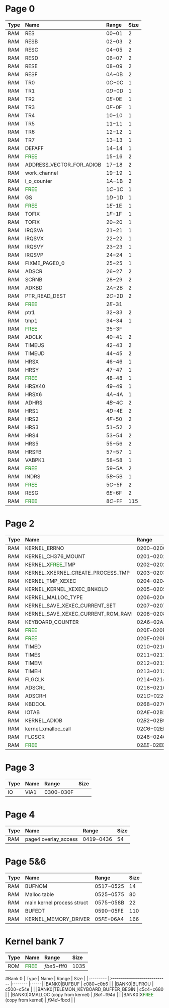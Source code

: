 # Page 0
|Type     | Name                          | Range       | Size |
| :------- |:----------------------------- |:----------- |:-----|
|RAM|RES                            | $00-$01     |  2   |
|RAM|RESB                           | $02-$03     |  2   |
|RAM|RESC                           | $04-$05     |  2   |
|RAM|RESD                           | $06-$07     |  2   |
|RAM|RESE                           | $08-$09     |  2   |
|RAM|RESF                           | $0A-$0B     |  2   |
|RAM|TR0                            | $0C-$0C     |  1   |
|RAM|TR1                            | $0D-$0D     |  1   |
|RAM|TR2                            | $0E-$0E     |  1   |
|RAM|TR3                            | $0F-$0F     |  1   |
|RAM|TR4                            | $10-$10     |  1   |
|RAM|TR5                            | $11-$11     |  1   |
|RAM|TR6                            | $12-$12     |  1   |
|RAM|TR7                            | $13-$13     |  1   |
|RAM|DEFAFF                         | $14-$14     |  1   |
|RAM|<span style="color:green">FREE</span>                           | $15-$16     |  2   |
|RAM|ADDRESS_VECTOR_FOR_ADIOB       | $17-$18     |  2   |
|RAM|work_channel                   | $19-$19     |  1   |
|RAM|i_o_counter                    | $1A-$1B     |  2   |
|RAM|<span style="color:green">FREE</span>                           | $1C-$1C     |  1   |
|RAM|GS                             | $1D-$1D     |  1   |
|RAM|<span style="color:green">FREE</span>                           | $1E-$1E     |  1   |
|RAM|TOFIX                          | $1F-$1F     |  1   |
|RAM|TOFIX                          | $20-$20     |  1   |
|RAM|IRQSVA                         | $21-$21     |  1   |
|RAM|IRQSVX                         | $22-$22     |  1   |
|RAM|IRQSVY                         | $23-$23     |  1   |
|RAM|IRQSVP                         | $24-$24     |  1   |
|RAM|FIXME_PAGE0_0                  | $25-$25     |  1   |
|RAM|ADSCR                          | $26-$27     |  2   |
|RAM|SCRNB                          | $28-$29     |  2   |
|RAM|ADKBD                          | $2A-$2B     |  2   |
|RAM|PTR_READ_DEST                  | $2C-$2D     |  2   |
|RAM|<span style="color:green">FREE</span>                           | $2E-$31     |      |
|RAM|ptr1                           | $32-$33     |  2   |
|RAM|tmp1                           | $34-$34     |  1   |
|RAM|<span style="color:green">FREE</span>                           | $35-$3F     |      |
|RAM|ADCLK                          | $40-$41     |  2   |
|RAM|TIMEUS                         | $42-$43     |  2   |
|RAM|TIMEUD                         | $44-$45     |  2   |
|RAM|HRSX                           | $46-$46     |  1   |
|RAM|HRSY                           | $47-$47     |  1   |
|RAM|<span style="color:green">FREE</span>                           | $48-$48     |  1   |
|RAM|HRSX40                         | $49-$49     |  1   |
|RAM|HRSX6                          | $4A-$4A     |  1   |
|RAM|ADHRS                          | $4B-$4C     |  2   |
|RAM|HRS1                           | $4D-$4E     |  2   |
|RAM|HRS2                           | $4F-$50     |  2   |
|RAM|HRS3                           | $51-$52     |  2   |
|RAM|HRS4                           | $53-$54     |  2   |
|RAM|HRS5                           | $55-$56     |  2   |
|RAM|HRSFB                          | $57-$57     |  1   |
|RAM|VABPK1                         | $58-$58     |  1   |
|RAM|<span style="color:green">FREE</span>                           | $59-$5A     |  2   |
|RAM|INDRS                          | $5B-$5B     |  1   |
|RAM|<span style="color:green">FREE</span>                           | $5C-$5F     |  2   |
|RAM|RESG                           | $6E-$6F     |  2   |
|RAM|<span style="color:green">FREE</span>                           | $8C-$FF     |  115   |
# Page 2
|Type     | Name                          | Range       | Size |
| :------- |:----------------------------- |:----------- |:-----|
|RAM|KERNEL_ERRNO                   | $0200-$0200 |  1   |
|RAM|KERNEL_CH376_MOUNT             | $0201-$0201 |  1   |
|RAM|KERNEL_X<span style="color:green">FREE</span>_TMP             | $0202-$0202 |  1   |
|RAM|KERNEL_XKERNEL_CREATE_PROCESS_TMP| $0203-$0203 |  1   |
|RAM|KERNEL_TMP_XEXEC             | $0204-$0204 |  1   |
|RAM|KERNEL_KERNEL_XEXEC_BNKOLD   | $0205-$0205 |  1   |
|RAM|KERNEL_MALLOC_TYPE           | $0206-$0206 |  1   |
|RAM|KERNEL_SAVE_XEXEC_CURRENT_SET| $0207-$0207 |  1   |
|RAM|KERNEL_SAVE_XEXEC_CURRENT_ROM_RAM| $0208-$0208 |  1   |
|RAM|KEYBOARD_COUNTER               | $02A6-$02AA |  4   |
|RAM|<span style="color:green">FREE</span>                           | $020E-$020F |  2   |
|RAM|<span style="color:green">FREE</span>                           | $020E-$020F |  2   |
|RAM|TIMED                           | $0210-$0210 |  1   |
|RAM|TIMES                           | $0211-$0211 |  1   |
|RAM|TIMEM                           | $0212-$0212 |  1   |
|RAM|TIMEH                           | $0213-$0213 |  1   |
|RAM|FLGCLK                          | $0214-$0214 |  1   |
|RAM|ADSCRL                          | $0218-$021C |  4   |
|RAM|ADSCRH                          | $021C-$0220 |  4   |
|RAM|KBDCOL                          | $0268-$0270 |  8   |
|RAM|IOTAB                          | $02AE-$02B1 |  X   |
|RAM|KERNEL_ADIOB                   | $02B2-$02B9 | 8   |
|RAM|kernel_xmalloc_call            | $02C6-$02ED |      |
|RAM|FLGSCR                          | $0248-$024C |  4   |
|RAM|<span style="color:green">FREE</span>                           | $02EE-$02ED | 0   |
# Page 3
|Type     | Name                          | Range       | Size |
| :------- |:----------------------------- |:----------- |:-----|
|IO |VIA1                           | $0300-$030F     |     |
# Page 4
|Type     | Name                          | Range       | Size |
| :------- |:----------------------------- |:----------- |:-----|
|RAM|page4 overlay_access       | $0419-$0436 |  54  |
# Page 5&6
|Type     | Name                          | Range       | Size |
| :------- |:----------------------------- |:----------- |:-----|
|RAM|BUFNOM                         | $0517-$0525 |  14  |
|RAM|Malloc table                   | $0525-$0575 |  80    |
|RAM|main kernel process struct     | $0575-$058B |  22    |
|RAM|BUFEDT                         | $0590-$05FE |   110   |
|RAM|KERNEL_MEMORY_DRIVER           | $05FE-$06A4 |   166   |
# Kernel bank 7
| Type      | Name                         | Range   | Size |
| :-------- |:---------------------------- |:------- |:-----|
|ROM|<span style="color:green">FREE</span>                         |$fbe5-$fff0|   1035   |
#Bank 0
| Type      | Name                         | Range   | Size |
| :-------- |:---------------------------- |:------- |:-----|
|BANK0|BUFBUF                        | $c080-$c0b6 |     |
|BANK0|BUFROU                        | $c500-$c54e |     |
|BANK0|TELEMON_KEYBOARD_BUFFER_BEGIN | $c5c4-$c680 |     |
|BANK0|XMALLOC (copy from kernel)    | $f8a1-$f94d |     |
|BANK0|X<span style="color:green">FREE</span> (copy from kernel)      | $f94d-$fbcd |     |
